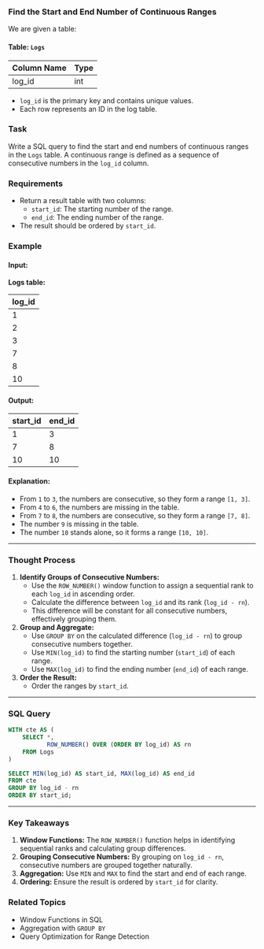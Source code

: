 ### Find the Start and End Number of Continuous Ranges
We are given a table:

#### Table: `Logs`

| Column Name | Type |
|-------------|------|
| log_id      | int  |

- `log_id` is the primary key and contains unique values.
- Each row represents an ID in the log table.

### Task
Write a SQL query to find the start and end numbers of continuous ranges in the `Logs` table. A continuous range is defined as a sequence of consecutive numbers in the `log_id` column.

### Requirements
- Return a result table with two columns:
  - `start_id`: The starting number of the range.
  - `end_id`: The ending number of the range.
- The result should be ordered by `start_id`.

### Example
#### Input:
**Logs table:**

| log_id |
|--------|
| 1      |
| 2      |
| 3      |
| 7      |
| 8      |
| 10     |

#### Output:

| start_id | end_id |
|----------|--------|
| 1        | 3      |
| 7        | 8      |
| 10       | 10     |

#### Explanation:
- From `1` to `3`, the numbers are consecutive, so they form a range `[1, 3]`.
- From `4` to `6`, the numbers are missing in the table.
- From `7` to `8`, the numbers are consecutive, so they form a range `[7, 8]`.
- The number `9` is missing in the table.
- The number `10` stands alone, so it forms a range `[10, 10]`.

---

### Thought Process
1. **Identify Groups of Consecutive Numbers:**
   - Use the `ROW_NUMBER()` window function to assign a sequential rank to each `log_id` in ascending order.
   - Calculate the difference between `log_id` and its rank (`log_id - rn`).
   - This difference will be constant for all consecutive numbers, effectively grouping them.
2. **Group and Aggregate:**
   - Use `GROUP BY` on the calculated difference (`log_id - rn`) to group consecutive numbers together.
   - Use `MIN(log_id)` to find the starting number (`start_id`) of each range.
   - Use `MAX(log_id)` to find the ending number (`end_id`) of each range.
3. **Order the Result:**
   - Order the ranges by `start_id`.

---

### SQL Query
```sql
WITH cte AS (
    SELECT *,
           ROW_NUMBER() OVER (ORDER BY log_id) AS rn
    FROM Logs
)

SELECT MIN(log_id) AS start_id, MAX(log_id) AS end_id
FROM cte
GROUP BY log_id - rn
ORDER BY start_id;
```

---

### Key Takeaways
1. **Window Functions:** The `ROW_NUMBER()` function helps in identifying sequential ranks and calculating group differences.
2. **Grouping Consecutive Numbers:** By grouping on `log_id - rn`, consecutive numbers are grouped together naturally.
3. **Aggregation:** Use `MIN` and `MAX` to find the start and end of each range.
4. **Ordering:** Ensure the result is ordered by `start_id` for clarity.

### Related Topics
- Window Functions in SQL
- Aggregation with `GROUP BY`
- Query Optimization for Range Detection
